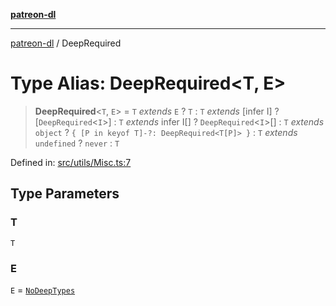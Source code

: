 [**patreon-dl**](../README.md)

***

[patreon-dl](../README.md) / DeepRequired

# Type Alias: DeepRequired\<T, E\>

> **DeepRequired**\<`T`, `E`\> = `T` *extends* `E` ? `T` : `T` *extends* \[infer I\] ? \[`DeepRequired`\<`I`\>\] : `T` *extends* infer I[] ? `DeepRequired`\<`I`\>[] : `T` *extends* `object` ? `{ [P in keyof T]-?: DeepRequired<T[P]> }` : `T` *extends* `undefined` ? `never` : `T`

Defined in: [src/utils/Misc.ts:7](https://github.com/patrickkfkan/patreon-dl/blob/4add035452a0337eb07608bde52caecf1dcf43e7/src/utils/Misc.ts#L7)

## Type Parameters

### T

`T`

### E

`E` = [`NoDeepTypes`](NoDeepTypes.md)
